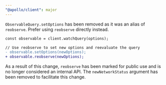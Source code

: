```yaml
---
"@apollo/client": major
---
```


`ObservableQuery.setOptions` has been removed as it was an alias of `reobserve`. Prefer using `reobserve` directly instead.

```diff
const observable = client.watchQuery(options);

// Use reobserve to set new options and reevaluate the query
- observable.setOptions(newOptions);
+ observable.reobserve(newOptions);
```

As a result of this change, `reobserve` has been marked for public use and is no longer considered an internal API. The `newNetworkStatus` argument has been removed to facilitate this change.
